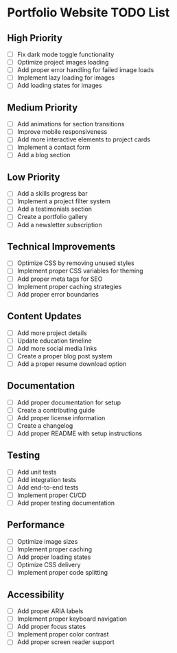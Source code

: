 # Portfolio Website TODO List

## High Priority
- [ ] Fix dark mode toggle functionality
- [ ] Optimize project images loading
- [ ] Add proper error handling for failed image loads
- [ ] Implement lazy loading for images
- [ ] Add loading states for images

## Medium Priority
- [ ] Add animations for section transitions
- [ ] Improve mobile responsiveness
- [ ] Add more interactive elements to project cards
- [ ] Implement a contact form
- [ ] Add a blog section

## Low Priority
- [ ] Add a skills progress bar
- [ ] Implement a project filter system
- [ ] Add a testimonials section
- [ ] Create a portfolio gallery
- [ ] Add a newsletter subscription

## Technical Improvements
- [ ] Optimize CSS by removing unused styles
- [ ] Implement proper CSS variables for theming
- [ ] Add proper meta tags for SEO
- [ ] Implement proper caching strategies
- [ ] Add proper error boundaries

## Content Updates
- [ ] Add more project details
- [ ] Update education timeline
- [ ] Add more social media links
- [ ] Create a proper blog post system
- [ ] Add a proper resume download option

## Documentation
- [ ] Add proper documentation for setup
- [ ] Create a contributing guide
- [ ] Add proper license information
- [ ] Create a changelog
- [ ] Add proper README with setup instructions

## Testing
- [ ] Add unit tests
- [ ] Add integration tests
- [ ] Add end-to-end tests
- [ ] Implement proper CI/CD
- [ ] Add proper testing documentation

## Performance
- [ ] Optimize image sizes
- [ ] Implement proper caching
- [ ] Add proper loading states
- [ ] Optimize CSS delivery
- [ ] Implement proper code splitting

## Accessibility
- [ ] Add proper ARIA labels
- [ ] Implement proper keyboard navigation
- [ ] Add proper focus states
- [ ] Implement proper color contrast
- [ ] Add proper screen reader support 